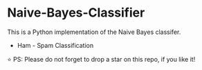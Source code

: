# Naive-Bayes-Classifier<br>
This is a Python implementation of the Naive Bayes classifer. <br>

- Ham - Spam Classification

⭐ PS: Please do not forget to drop a star on this repo, if you like it!


